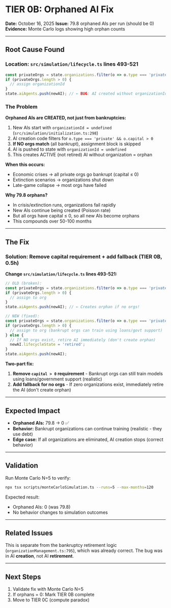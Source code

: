 # TIER 0B: Orphaned AI Fix

**Date:** October 16, 2025
**Issue:** 79.8 orphaned AIs per run (should be 0)
**Evidence:** Monte Carlo logs showing high orphan counts

---

## Root Cause Found

### Location: `src/simulation/lifecycle.ts` lines 493-521

```typescript
const privateOrgs = state.organizations.filter(o => o.type === 'private' && o.capital > 0);
if (privateOrgs.length > 0) {
  // assign organizationId
}
state.aiAgents.push(newAI); // ← BUG: AI created without organizationId if no orgs!
```

### The Problem

**Orphaned AIs are CREATED, not just from bankruptcies:**

1. New AIs start with `organizationId = undefined` (`src/simulation/initialization.ts:298`)
2. AI creation code filters for `o.type === 'private' && o.capital > 0`
3. **If NO orgs match** (all bankrupt), assignment block is skipped
4. AI is pushed to state with `organizationId = undefined`
5. This creates ACTIVE (not retired) AI without organization = orphan

**When this occurs:**
- Economic crises → all private orgs go bankrupt (capital ≤ 0)
- Extinction scenarios → organizations shut down
- Late-game collapse → most orgs have failed

**Why 79.8 orphans?**
- In crisis/extinction runs, organizations fail rapidly
- New AIs continue being created (Poisson rate)
- But all orgs have capital ≤ 0, so all new AIs become orphans
- This compounds over 50-100 months

---

## The Fix

### Solution: Remove capital requirement + add fallback (TIER 0B, 0.5h)

**Change `src/simulation/lifecycle.ts` lines 493-521:**

```typescript
// OLD (broken):
const privateOrgs = state.organizations.filter(o => o.type === 'private' && o.capital > 0);
if (privateOrgs.length > 0) {
  // assign to org
}
state.aiAgents.push(newAI); // ← Creates orphan if no orgs!

// NEW (fixed):
const privateOrgs = state.organizations.filter(o => o.type === 'private');
if (privateOrgs.length > 0) {
  // assign to org (bankrupt orgs can train using loans/govt support)
} else {
  // If NO orgs exist, retire AI immediately (don't create orphan)
  newAI.lifecycleState = 'retired';
}
state.aiAgents.push(newAI);
```

**Two-part fix:**
1. **Remove `capital > 0` requirement** - Bankrupt orgs can still train models using loans/government support (realistic)
2. **Add fallback for no orgs** - If zero organizations exist, immediately retire the AI (don't create orphan)

---

## Expected Impact

- **Orphaned AIs:** 79.8 → 0 ✅
- **Behavior:** Bankrupt organizations can continue training (realistic - they use debt)
- **Edge case:** If all organizations are eliminated, AI creation stops (correct behavior)

---

## Validation

Run Monte Carlo N=5 to verify:
```bash
npx tsx scripts/monteCarloSimulation.ts --runs=5 --max-months=120
```

Expected result:
- Orphaned AIs: 0 (was 79.8)
- No behavior changes to simulation outcomes

---

## Related Issues

This is separate from the bankruptcy retirement logic (`organizationManagement.ts:795`), which was already correct. The bug was in AI **creation**, not AI **retirement**.

---

## Next Steps

1. Validate fix with Monte Carlo N=5
2. If orphans = 0: Mark TIER 0B complete
3. Move to TIER 0C (compute paradox)
